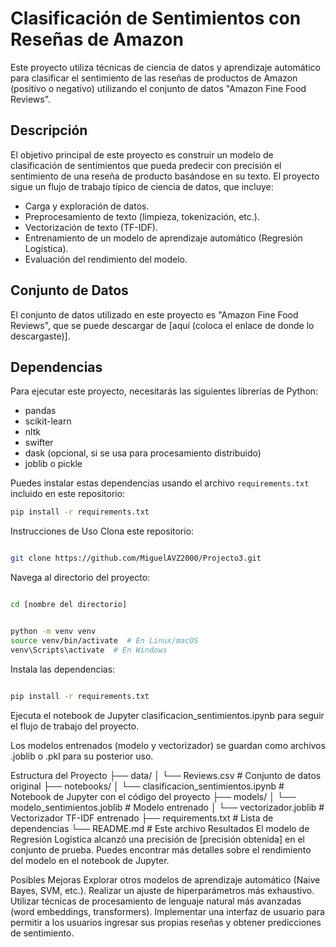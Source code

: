# Clasificación de Sentimientos con Reseñas de Amazon

Este proyecto utiliza técnicas de ciencia de datos y aprendizaje automático para clasificar el sentimiento de las reseñas de productos de Amazon (positivo o negativo) utilizando el conjunto de datos "Amazon Fine Food Reviews".

## Descripción

El objetivo principal de este proyecto es construir un modelo de clasificación de sentimientos que pueda predecir con precisión el sentimiento de una reseña de producto basándose en su texto. El proyecto sigue un flujo de trabajo típico de ciencia de datos, que incluye:

* Carga y exploración de datos.
* Preprocesamiento de texto (limpieza, tokenización, etc.).
* Vectorización de texto (TF-IDF).
* Entrenamiento de un modelo de aprendizaje automático (Regresión Logística).
* Evaluación del rendimiento del modelo.

## Conjunto de Datos

El conjunto de datos utilizado en este proyecto es "Amazon Fine Food Reviews", que se puede descargar de [aquí (coloca el enlace de donde lo descargaste)].

## Dependencias

Para ejecutar este proyecto, necesitarás las siguientes librerías de Python:

* pandas
* scikit-learn
* nltk
* swifter
* dask (opcional, si se usa para procesamiento distribuido)
* joblib o pickle

Puedes instalar estas dependencias usando el archivo `requirements.txt` incluido en este repositorio:

```bash
pip install -r requirements.txt
```
Instrucciones de Uso
Clona este repositorio:

```bash

git clone https://github.com/MiguelAVZ2000/Projecto3.git
```
Navega al directorio del proyecto:

```bash

cd [nombre del directorio]
```
```bash

python -m venv venv
source venv/bin/activate  # En Linux/macOS
venv\Scripts\activate  # En Windows
```
Instala las dependencias:

```bash

pip install -r requirements.txt
```
Ejecuta el notebook de Jupyter clasificacion_sentimientos.ipynb para seguir el flujo de trabajo del proyecto.

Los modelos entrenados (modelo y vectorizador) se guardan como archivos .joblib o .pkl para su posterior uso.

Estructura del Proyecto
├── data/
│   └── Reviews.csv       # Conjunto de datos original
├── notebooks/
│   └── clasificacion_sentimientos.ipynb # Notebook de Jupyter con el código del proyecto
├── models/
│   └── modelo_sentimientos.joblib # Modelo entrenado
│   └── vectorizador.joblib     # Vectorizador TF-IDF entrenado
├── requirements.txt      # Lista de dependencias
└── README.md             # Este archivo
Resultados
El modelo de Regresión Logística alcanzó una precisión de [precisión obtenida] en el conjunto de prueba. Puedes encontrar más detalles sobre el rendimiento del modelo en el notebook de Jupyter.

Posibles Mejoras
Explorar otros modelos de aprendizaje automático (Naive Bayes, SVM, etc.).
Realizar un ajuste de hiperparámetros más exhaustivo.
Utilizar técnicas de procesamiento de lenguaje natural más avanzadas (word embeddings, transformers).
Implementar una interfaz de usuario para permitir a los usuarios ingresar sus propias reseñas y obtener predicciones de sentimiento.